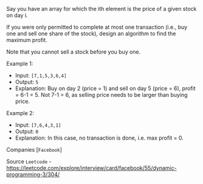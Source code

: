 Say you have an array for which the ith element is the price of a given stock on day i.

If you were only permitted to complete at most one transaction (i.e., buy one and sell one share of the stock), design an algorithm to find the maximum profit.

Note that you cannot sell a stock before you buy one.

Example 1:

- Input: `[7,1,5,3,6,4]`
- Output: `5`
- Explanation: Buy on day 2 (price = 1) and sell on day 5 (price = 6), profit = 6-1 = 5.
Not 7-1 = 6, as selling price needs to be larger than buying price.

Example 2:

- Input: `[7,6,4,3,1]`
- Output: `0`
- Explanation: In this case, no transaction is done, i.e. max profit = 0.

Companies [`Facebook`]

Source `Leetcode` - https://leetcode.com/explore/interview/card/facebook/55/dynamic-programming-3/304/